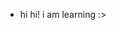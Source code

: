 - hi hi! i am learning :>

<!---
scribkwa is a ✨ special ✨ repository because its `README.md` (this file) appears on your GitHub profile.
You can click the Preview link to take a look at your changes.
--->
